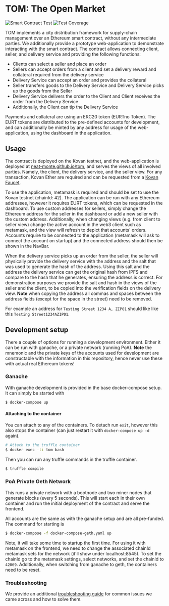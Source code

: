 # TOM: The Open Market

![Smart Contract Test](https://github.com/neat-monte/tom/actions/workflows/main.yml/badge.svg)
![Test Coverage](https://img.shields.io/endpoint?url=https://gist.githubusercontent.com/neat-monte/38e17eaacdbbcd485a265bb6f916c704/raw/coverage.badge.json)

TOM implements a city distribution framework for supply-chain management over an Ethereum smart contract, without any intermediate parties. We additionally provide a prototype web-application to demonstrate interacting with the smart contract. The contract allows connecting client, seller, and delivery service and providing the following functions:

- Clients can select a seller and place an order
- Sellers can accept orders from a client and set a delivery reward and collateral required from the delivery service
- Delivery Service can accept an order and provides the collateral
- Seller transfers goods to the Delivery Service and Delivery Service picks up the goods from the Seller
- Delivery Service delivers the order to the Client and Client receives the order from the Delivery Service
- Additionally, the Client can tip the Delivery Service

Payments and collateral are using an ERC20 token (EURTno Token). The EURT tokens are distributed to the pre-defined accounts for development, and can additionally be minted by any address for usage of the web-application, using the dashboard in the application.

## Usage

The contract is deployed on the Kovan testnet, and the web-application is deployed at [neat-monte.github.io/tom](https://neat-monte.github.io/tom), and serves the views of all involved parties. Namely, the client, the delivery service, and the seller view. For any transaction, Kovan Ether are required and can be requested from a [Kovan Faucet](https://faucets.chain.link/).

To use the application, metamask is required and should be set to use the Kovan testnet (chainId: 42). The application can be run with any Ethereum addresses, however it requires EURT tokens, which can be requested in the dashboard. To use custom addresses for sellers, simply change the Ethereum address for the seller in the dashboard or add a new seller with the custom address. Additionally, when changing views (e.g. from client to seller view) change the active account in the web3 client such as metamask, and the view will refresh to depict that accounts' orders. Accounts require to be connected to the application (metamask will ask to connect the account on startup) and the connected address should then be shown in the NavBar.

When the delivery service picks up an order from the seller, the seller will physically provide the delivery service with the address and the salt that was used to generate the hash of the address. Using this salt and the address the delivery service can get the original hash from IPFS and compare to the hash that he generates, ensuring the address is correct. For demonstration purposes we provide the salt and hash in the views of the seller and the client, to be copied into the verification fields on the delivery view. **Note** when copying the address all commas and spaces between the address fields (except for the space in the street) need to be removed.

For example an address for `Testing Street 1234 A, ZIP01` should like like this `Testing Street1234AZIP01`.

## Development setup

There a couple of options for running a development environment. Either it can be run with ganache, or a private network (running PoA). **Note** the mnemonic and the private keys of the accounts used for development are constructable with the information in this repository, hence never use these with actual real Ethereum tokens!

### Ganache

With ganache development is provided in the base docker-compose setup. It can simply be started with

```bash
$ docker-compose up
```

#### Attaching to the container

You can attach to any of the containers. To detach run `exit`, however this also stops the container (can just restart it with `docker-compose up -d` again).

```bash
# Attach to the truffle container
$ docker exec -ti tom bash
```

Then you can run any truffle commands in the truffle container.

```bash
$ truffle compile
```

### PoA Private Geth Network

This runs a private network with a bootnode and two miner nodes that generate blocks (every 5 seconds). This will start each in their own container and run the initial deployment of the contract and serve the frontend.

All accounts are the same as with the ganache setup and are all pre-funded. The command for starting is

```bash
$ docker-compose -f docker-compose-geth.yaml up
```

Note, it will take some time to startup the first time. For using it with metamask on the frontend, we need to change the associated chainId metamask sets for the network (it'll show under localhost:8545). To set the chainId go to the metamask settings, select networks, and set the chainId to `42069`. Additionally, when switching from ganache to geth, the containers need to be reset.

### Troubleshooting

We provide an additional [troubleshooting guide](TROUBLESHOOTING.md) for common issues we came across and how to solve them.
